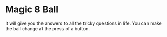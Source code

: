 # Magic 8 Ball

It will give you the answers to all the tricky questions in life. You can make the ball change at the press of a button. 
